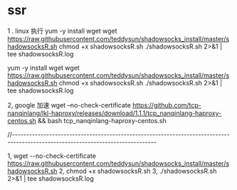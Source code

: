 # ssr

1 . linux 执行
yum -y install wget
wget https://raw.githubusercontent.com/teddysun/shadowsocks_install/master/shadowsocksR.sh
chmod +x shadowsocksR.sh
./shadowsocksR.sh 2>&1 | tee shadowsocksR.log

yum -y install wget
wget https://raw.githubusercontent.com/teddysun/shadowsocks_install/master/shadowsocksR.sh
chmod +x shadowsocksR.sh
./shadowsocksR.sh 2>&1 | tee shadowsocksR.log

2, google 加速
wget –no-check-certificate https://github.com/tcp-nanqinlang/lkl-haproxy/releases/download/1.1.1/tcp_nanqinlang-haproxy-centos.sh && bash tcp_nanqinlang-haproxy-centos.sh





//--------------------------------------------------------------------------------------------------------------------------------

1, wget --no-check-certificate https://raw.githubusercontent.com/teddysun/shadowsocks_install/master/shadowsocksR.sh
2, chmod +x shadowsocksR.sh
3, ./shadowsocksR.sh 2>&1 | tee shadowsocksR.log
